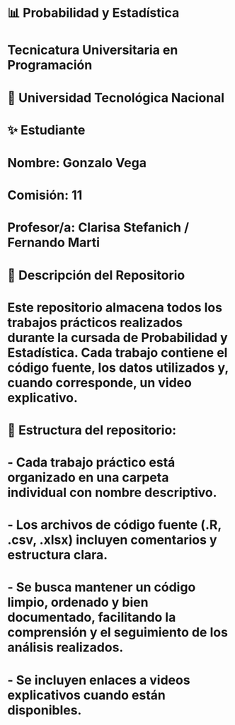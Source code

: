 # 📊 Probabilidad y Estadística

# Tecnicatura Universitaria en Programación

# 📍 Universidad Tecnológica Nacional

# 

# ✨ Estudiante

# Nombre: Gonzalo Vega

# Comisión: 11

# Profesor/a: Clarisa Stefanich / Fernando Marti





# 📂 Descripción del Repositorio

# Este repositorio almacena todos los trabajos prácticos realizados durante la cursada de Probabilidad y Estadística. Cada trabajo contiene el código fuente, los datos utilizados y, cuando corresponde, un video explicativo.

# 

# 📌 Estructura del repositorio:

# \- Cada trabajo práctico está organizado en una carpeta individual con nombre descriptivo.

# \- Los archivos de código fuente (.R, .csv, .xlsx) incluyen comentarios y estructura clara.

# \- Se busca mantener un código limpio, ordenado y bien documentado, facilitando la comprensión y el seguimiento de los análisis realizados.

# \- Se incluyen enlaces a videos explicativos cuando están disponibles.

# 

